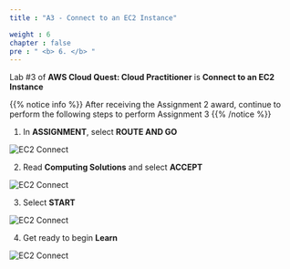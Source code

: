 ```yaml
---
title : "A3 - Connect to an EC2 Instance"

weight : 6
chapter : false
pre : " <b> 6. </b> "
---
```


Lab #3 of **AWS Cloud Quest: Cloud Practitioner** is **Connect to an EC2 Instance**

{{% notice info %}}
After receiving the Assignment 2 award, continue to perform the following steps to perform Assignment 3
{{% /notice %}}

1. In **ASSIGNMENT**, select **ROUTE AND GO**

![EC2 Connect](/images/6-ec2connect/1-ec2connect.png?width=90pc)

2. Read **Computing Solutions** and select **ACCEPT**

![EC2 Connect](/images/6-ec2connect/2-ec2connect.png?width=90pc)

3. Select **START**

![EC2 Connect](/images/6-ec2connect/3-ec2connect.png?width=90pc)

4. Get ready to begin **Learn**

![EC2 Connect](/images/6-ec2connect/4-ec2connect.png?width=90pc)
